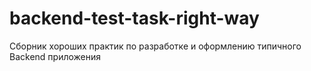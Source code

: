 # backend-test-task-right-way
Сборник хороших практик по разработке и оформлению типичного Backend приложения
